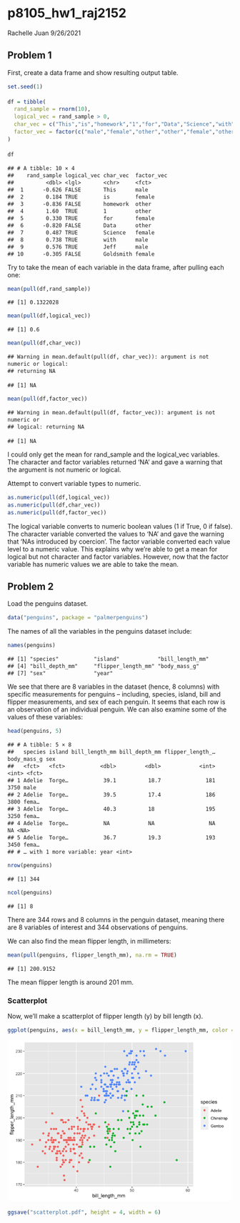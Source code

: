 p8105\_hw1\_raj2152
================
Rachelle Juan
9/26/2021

## Problem 1

First, create a data frame and show resulting output table.

``` r
set.seed(1)

df = tibble(
  rand_sample = rnorm(10),
  logical_vec = rand_sample > 0,
  char_vec = c("This","is","homework","1","for","Data","Science","with","Jeff","Goldsmith"),
  factor_vec = factor(c("male","female","other","other","female","other","female","male","male","female"))
)

df
```

    ## # A tibble: 10 × 4
    ##    rand_sample logical_vec char_vec  factor_vec
    ##          <dbl> <lgl>       <chr>     <fct>     
    ##  1      -0.626 FALSE       This      male      
    ##  2       0.184 TRUE        is        female    
    ##  3      -0.836 FALSE       homework  other     
    ##  4       1.60  TRUE        1         other     
    ##  5       0.330 TRUE        for       female    
    ##  6      -0.820 FALSE       Data      other     
    ##  7       0.487 TRUE        Science   female    
    ##  8       0.738 TRUE        with      male      
    ##  9       0.576 TRUE        Jeff      male      
    ## 10      -0.305 FALSE       Goldsmith female

Try to take the mean of each variable in the data frame, after pulling
each one:

``` r
mean(pull(df,rand_sample))
```

    ## [1] 0.1322028

``` r
mean(pull(df,logical_vec))
```

    ## [1] 0.6

``` r
mean(pull(df,char_vec))
```

    ## Warning in mean.default(pull(df, char_vec)): argument is not numeric or logical:
    ## returning NA

    ## [1] NA

``` r
mean(pull(df,factor_vec))
```

    ## Warning in mean.default(pull(df, factor_vec)): argument is not numeric or
    ## logical: returning NA

    ## [1] NA

I could only get the mean for rand\_sample and the logical\_vec
variables. The character and factor variables returned ‘NA’ and gave a
warning that the argument is not numeric or logical.

Attempt to convert variable types to numeric.

``` r
as.numeric(pull(df,logical_vec))
as.numeric(pull(df,char_vec))
as.numeric(pull(df,factor_vec))
```

The logical variable converts to numeric boolean values (1 if True, 0 if
false). The character variable converted the values to ‘NA’ and gave the
warning that ‘NAs introduced by coercion’. The factor variable converted
each value level to a numeric value. This explains why we’re able to get
a mean for logical but not character and factor variables. However, now
that the factor variable has numeric values we are able to take the
mean.

## Problem 2

Load the penguins dataset.

``` r
data("penguins", package = "palmerpenguins")
```

The names of all the variables in the penguins dataset include:

``` r
names(penguins)
```

    ## [1] "species"           "island"            "bill_length_mm"   
    ## [4] "bill_depth_mm"     "flipper_length_mm" "body_mass_g"      
    ## [7] "sex"               "year"

We see that there are 8 variables in the dataset (hence, 8 columns) with
specific measurements for penguins – including, species, island, bill
and flipper measurements, and sex of each penguin. It seems that each
row is an observation of an individual penguin. We can also examine some
of the values of these variables:

``` r
head(penguins, 5)
```

    ## # A tibble: 5 × 8
    ##   species island bill_length_mm bill_depth_mm flipper_length_… body_mass_g sex  
    ##   <fct>   <fct>           <dbl>         <dbl>            <int>       <int> <fct>
    ## 1 Adelie  Torge…           39.1          18.7              181        3750 male 
    ## 2 Adelie  Torge…           39.5          17.4              186        3800 fema…
    ## 3 Adelie  Torge…           40.3          18                195        3250 fema…
    ## 4 Adelie  Torge…           NA            NA                 NA          NA <NA> 
    ## 5 Adelie  Torge…           36.7          19.3              193        3450 fema…
    ## # … with 1 more variable: year <int>

``` r
nrow(penguins)
```

    ## [1] 344

``` r
ncol(penguins)
```

    ## [1] 8

There are 344 rows and 8 columns in the penguin dataset, meaning there
are 8 variables of interest and 344 observations of penguins.

We can also find the mean flipper length, in millimeters:

``` r
mean(pull(penguins, flipper_length_mm), na.rm = TRUE)
```

    ## [1] 200.9152

The mean flipper length is around 201 mm.

### Scatterplot

Now, we’ll make a scatterplot of flipper length (y) by bill length (x).

``` r
ggplot(penguins, aes(x = bill_length_mm, y = flipper_length_mm, color = species)) + geom_point()
```

![](p8105_hw1_raj2152_files/figure-gfm/unnamed-chunk-10-1.png)<!-- -->

``` r
ggsave("scatterplot.pdf", height = 4, width = 6)
```
